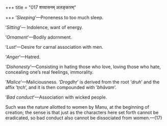 +++
title = "017 शय्यासनम् अलङ्कारम्"

+++
‘*Sleeping*’—Proneness to too much sleep.

‘*Sitting*’— Indolence, want of energy.

‘*Ornament*’—Bodily adornment.

‘*Lust*’—Desire for carnal association with men.

‘*Anger*’—Hatred.

‘*Dishonesty*’—Consisting in hating those who love, loving those who
hate, concealing one’s real feelings, immorality.

‘*Malice*’—Maliciousness. ‘*Drogdhṛ*’ is derived from the root ‘*druh*’
and the affix ‘*tṛch*’, and it is then compounded with ‘*bhāvam*’.

‘*Bad conduct*’—Association with wicked people.

Such was the nature allotted to women by Manu, at the beginning of
creation; the sense is that just as the characters here set forth cannot
be eradicated, so bad conduct also cannot be dissociated from
women.—(17)


